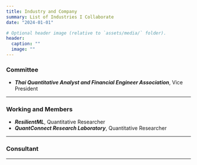 ```yaml
---
title: Industry and Company
summary: List of Industries I Collaborate
date: "2024-01-01"

# Optional header image (relative to `assets/media/` folder).
header:
  caption: ""
  image: ""
---
```


<div style="font-size: 14px;">
  
### Committee

- ***Thai Quantitative Analyst and Financial Engineer Association***, Vice President

___

### Working and Members

- ***ResilientML***, Quantitative Researcher
- ***QuantConnect Research Laboratory***, Quantitative Researcher
___

### Consultant


___

</div>
